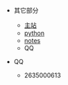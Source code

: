 * 其它部分
	* [主站](https://honorblog.cn/#) 
	* [python](https://python.wfyblog.cn) 
	* [notes](https://notes.wfyblog.cn)
  * QQ

* QQ
  * 2635000613

